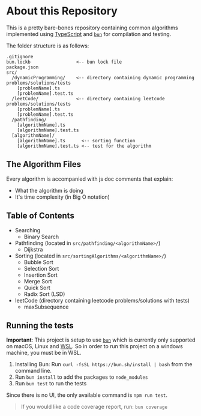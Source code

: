 # About this Repository

This is a pretty bare-bones repository containing common algorithms implemented using [TypeScript](https://www.typescriptlang.org/) and [`bun`](https://bun.sh/) for compilation and testing.

The folder structure is as follows:

```
.gitignore
bun.lockb                 <-- bun lock file
package.json
src/
  /dynamicProgramming/    <-- directory containing dynamic programming problems/solutions/tests
    [problemName].ts
    [problemName].test.ts
  /leetCode/              <-- directory containing leetcode problems/solutions/tests
    [problemName].ts
    [problemName].test.ts
  /pathfinding/
    [algorithmName].ts
    [algorithmName].test.ts
  [algorithmName]/
    [algorithmName].ts      <-- sorting function
    [algorithmName].test.ts <-- test for the algorithm
```

## The Algorithm Files

Every algorithm is accompanied with js doc comments that explain:

- What the algorithm is doing
- It's time complexity (in Big O notation)

## Table of Contents

- Searching
  - Binary Search
- Pathfinding (located in `src/pathfinding/<algorithmName>/`)
  - Dijkstra
- Sorting (located in `src/sortingAlgorithms/<algorithmName>/`)
  - Bubble Sort
  - Selection Sort
  - Insertion Sort
  - Merge Sort
  - Quick Sort
  - Radix Sort (LSD)
- leetCode (directory containing leetcode problems/solutions with tests)
  - maxSubsequence

## Running the tests

**Important**: This project is setup to use [`bun`](https://bun.sh/) which is currently only supported on macOS, Linux and [WSL](https://learn.microsoft.com/en-us/windows/wsl/install). So in order to run this project on a windows machine, you must be in WSL.

1. Installing Bun: Run `curl -fsSL https://bun.sh/install | bash` from the command line.
2. Run `bun install` to add the packages to `node_modules`
3. Run `bun test` to run the tests

Since there is no UI, the only available command is `npm run test`.

> If you would like a code coverage report, run: `bun coverage`
